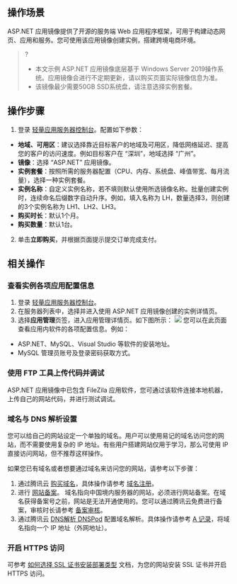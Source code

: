 ## 操作场景
ASP.NET 应用镜像提供了开源的服务端 Web 应用程序框架，可用于构建动态网页、应用和服务。您可使用该应用镜像创建实例，搭建跨境电商环境。

>?
>- 本文示例 ASP.NET 应用镜像底层基于 Windows Server 2019操作系统。应用镜像会进行不定期更新，请以购买页面实际镜像信息为准。
>- 该镜像最少需要50GB SSD系统盘，请注意选择实例套餐。
>

## 操作步骤
1. 登录 [轻量应用服务器控制台](https://console.cloud.tencent.com/lighthouse)。配置如下参数：
 - **地域、可用区**：建议选择靠近目标客户的地域及可用区，降低网络延迟、提高您的客户的访问速度。例如目标客户在 “深圳”，地域选择 “广州”。
 - **镜像**：选择 “ASP.NET” 应用镜像。
 - **实例套餐**：按照所需的服务器配置（CPU、内存、系统盘、峰值带宽、每月流量），选择一种实例套餐。
 - **实例名称**：自定义实例名称，若不填则默认使用所选镜像名称。批量创建实例时，连续命名后缀数字自动升序。例如，填入名称为 LH，数量选择3，则创建的3个实例名称为 LH1、LH2、LH3。
 - **购买时长**：默认1个月。
 - **购买数量**：默认1台。
2. 单击**立即购买**，并根据页面提示提交订单完成支付。

## 相关操作

### 查看实例各项应用配置信息
1. 登录 [轻量应用服务器控制台](https://console.cloud.tencent.com/lighthouse)。
2. 在服务器列表中，选择并进入使用 ASP.NET 应用镜像创建的实例详情页。
3. 选择**应用管理**页签，进入应用管理详情页。如下图所示：
![](https://main.qcloudimg.com/raw/799b262b20d42c3effb689d9f8700941.png)
您可以在此页面查看应用内软件的各项配置信息。例如：
 - ASP.NET、MySQL、Visual Studio 等软件的安装地址。
 - MySQL 管理员账号及登录密码获取方式。

### 使用 FTP 工具上传代码并调试
ASP.NET 应用镜像中已包含 FileZila 应用软件，您可通过该软件连接本地机器，上传自己的网站代码，并进行测试调试。

### 域名与 DNS 解析设置
您可以给自己的网站设定一个单独的域名。用户可以使用易记的域名访问您的网站，而不需要使用复杂的 IP 地址。有些用户搭建网站仅用于学习，那么可使用 IP 直接访问网站，但不推荐这样操作。

如果您已有域名或者想要通过域名来访问您的网站，请参考以下步骤：
1. 通过腾讯云 [购买域名](https://dnspod.cloud.tencent.com/?from=qcloud)，具体操作请参考 [域名注册](https://cloud.tencent.com/document/product/242/9595)。
2. 进行 [网站备案](https://cloud.tencent.com/product/ba?from=qcloudHpHeaderBa&fromSource=qcloudHpHeaderBa)。 
域名指向中国境内服务器的网站，必须进行网站备案。在域名获得备案号之前，网站是无法开通使用的。您可以通过腾讯云免费进行备案，审核时长请参考 [备案审核](https://cloud.tencent.com/document/product/243/19650)。
3. 通过腾讯云 [DNS解析 DNSPod](https://cloud.tencent.com/product/cns?from=qcloudHpHeaderCns&fromSource=qcloudHpHeaderCns) 配置域名解析。具体操作请参考 [A 记录](https://cloud.tencent.com/document/product/302/3449)，将域名指向一个 IP 地址（外网地址）。

### 开启 HTTPS 访问
可参考 [如何选择 SSL 证书安装部署类型](https://cloud.tencent.com/document/product/400/4143) 文档，为您的网站安装 SSL 证书并开启 HTTPS 访问。

